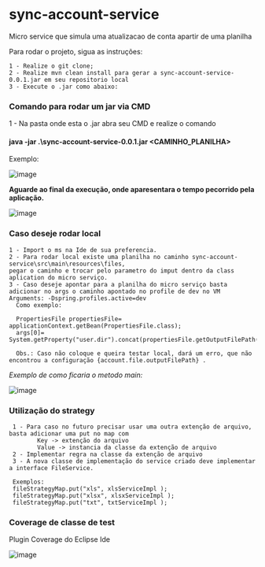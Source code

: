 # sync-account-service
Micro service que simula uma atualizacao de conta apartir de uma planilha 

Para rodar o projeto, sigua as instruções:

    1 - Realize o git clone;
    2 - Realize mvn clean install para gerar a sync-account-service-0.0.1.jar em seu repositorio local
    3 - Execute o .jar como abaixo: 

### Comando para rodar um jar via CMD

  1 - Na pasta onde esta o .jar abra seu CMD e realize o comando
  #### java -jar .\sync-account-service-0.0.1.jar <CAMINHO_PLANILHA> 
Exemplo:

  ![image](https://user-images.githubusercontent.com/33759918/99292341-d9e9af80-281f-11eb-9535-446d3fb7ddb6.png)

<strong> Aguarde ao final da execução, onde aparesentara o tempo pecorrido pela aplicação. </strong>

  ![image](https://user-images.githubusercontent.com/33759918/99292538-1a492d80-2820-11eb-9f88-23d481f7709d.png)

### Caso deseje rodar local

    1 - Import o ms na Ide de sua preferencia.
    2 - Para rodar local existe uma planilha no caminho sync-account-service\src\main\resources\files, 
    pegar o caminho e trocar pelo parametro do imput dentro da class aplication do micro serviço.
    3 - Caso deseje apontar para a planilha do micro serviço basta adicionar no args o caminho apontado no profile de dev no VM Arguments: -Dspring.profiles.active=dev
	  Como exemplo: 
	   
	  PropertiesFile propertiesFile= applicationContext.getBean(PropertiesFile.class);
	  args[0]= System.getProperty("user.dir").concat(propertiesFile.getOutputFilePath());
      
      Obs.: Caso não coloque e queira testar local, dará um erro, que não encontrou a configuração {account.file.outputFilePath} .
  
   *Exemplo de como ficaria o metodo main:*
   
  ![image](https://user-images.githubusercontent.com/33759918/99461825-3e386c00-2911-11eb-91b6-c6674c4ae3ea.png)

    
### Utilização do strategy
    
     1 - Para caso no futuro precisar usar uma outra extenção de arquivo,  basta adicionar uma put no map com 
            Key -> extenção do arquivo 
            Value -> instancia da classe da extenção de arquivo 
     2 - Implementar regra na classe da extenção de arquivo 
     3 - A nova classe de implementação do service criado deve implementar a interface FileService.
     
     Exemplos:
     fileStrategyMap.put("xls", xlsServiceImpl );
     fileStrategyMap.put("xlsx", xlsxServiceImpl );
     fileStrategyMap.put("txt", txtServiceImpl );

### Coverage de classe de test
 Plugin Coverage do Eclipse Ide
 
  ![image](https://user-images.githubusercontent.com/33759918/99291750-0b15b000-281f-11eb-8cc7-512c689b1577.png)

 

